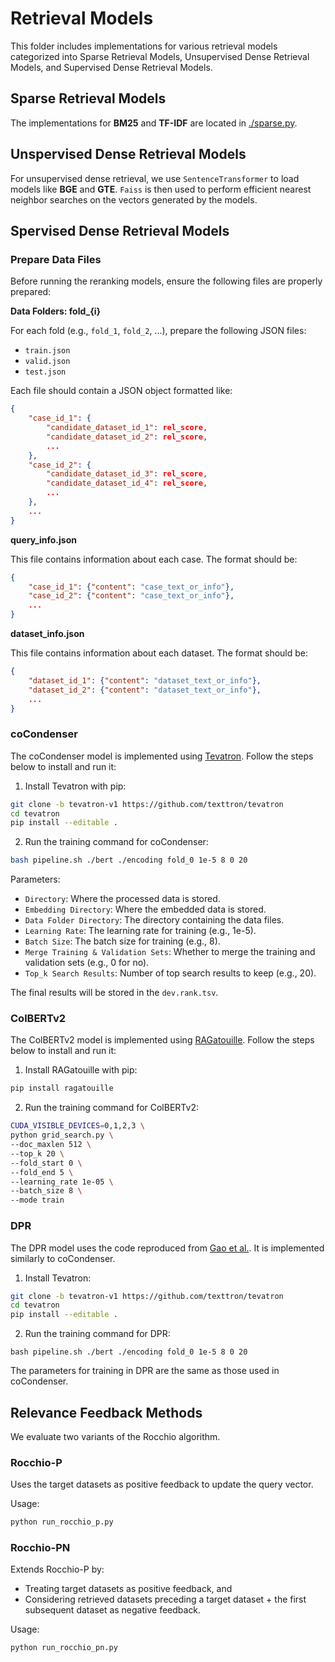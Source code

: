 # Retrieval Models

This folder includes implementations for various retrieval models categorized into Sparse Retrieval Models, Unsupervised Dense Retrieval Models, and Supervised Dense Retrieval Models.


## Sparse Retrieval Models

The implementations for **BM25** and **TF-IDF** are located in [./sparse.py](./sparse.py).

## Unspervised Dense Retrieval Models

For unsupervised dense retrieval, we use `SentenceTransformer` to load models like **BGE** and **GTE**. `Faiss` is then used to perform efficient nearest neighbor searches on the vectors generated by the models.

## Spervised Dense Retrieval Models

### Prepare Data Files

Before running the reranking models, ensure the following files are properly prepared:

**Data Folders: fold_{i}**

For each fold (e.g., `fold_1`, `fold_2`, ...), prepare the following JSON files:
- `train.json`
- `valid.json`
- `test.json`

Each file should contain a JSON object formatted like:

```json
{
    "case_id_1": {
        "candidate_dataset_id_1": rel_score,
        "candidate_dataset_id_2": rel_score,
        ...
    },
    "case_id_2": {
        "candidate_dataset_id_3": rel_score,
        "candidate_dataset_id_4": rel_score,
        ...
    },
    ...
}
```

**query_info.json**

This file contains information about each case. The format should be:

```json
{
    "case_id_1": {"content": "case_text_or_info"},
    "case_id_2": {"content": "case_text_or_info"},
    ...
}
```

**dataset_info.json**

This file contains information about each dataset. The format should be:

```json
{
    "dataset_id_1": {"content": "dataset_text_or_info"},
    "dataset_id_2": {"content": "dataset_text_or_info"},
    ...
}
```

### coCondenser

The coCondenser model is implemented using [Tevatron](https://github.com/texttron/tevatron/tree/tevatron-v1). Follow the steps below to install and run it:

1. Install Tevatron with pip:
```bash
git clone -b tevatron-v1 https://github.com/texttron/tevatron
cd tevatron
pip install --editable .
```

2. Run the training command for coCondenser:
```bash
bash pipeline.sh ./bert ./encoding fold_0 1e-5 8 0 20 

```

Parameters:

- `Directory`: Where the processed data is stored.
- `Embedding Directory`: Where the embedded data is stored.
- `Data Folder Directory`: The directory containing the data files.
- `Learning Rate`: The learning rate for training (e.g., 1e-5).
- `Batch Size`: The batch size for training (e.g., 8).
- `Merge Training & Validation Sets`: Whether to merge the training and validation sets (e.g., 0 for no).
- `Top_k Search Results`: Number of top search results to keep (e.g., 20).

The final results will be stored in the `dev.rank.tsv`.

### ColBERTv2

The ColBERTv2 model is implemented using [RAGatouille](https://github.com/AnswerDotAI/RAGatouille). Follow the steps below to install and run it:

1. Install RAGatouille with pip:
```bash
pip install ragatouille
```

2. Run the training command for ColBERTv2:

```bash
CUDA_VISIBLE_DEVICES=0,1,2,3 \
python grid_search.py \
--doc_maxlen 512 \
--top_k 20 \
--fold_start 0 \
--fold_end 5 \
--learning_rate 1e-05 \
--batch_size 8 \
--mode train
```

### DPR

The DPR model uses the code reproduced from [Gao et al.](https://github.com/texttron/tevatron/tree/tevatron-v1). It is implemented similarly to coCondenser.

1. Install Tevatron:
```bash
git clone -b tevatron-v1 https://github.com/texttron/tevatron
cd tevatron
pip install --editable .
```

2. Run the training command for DPR:
```
bash pipeline.sh ./bert ./encoding fold_0 1e-5 8 0 20 

```

The parameters for training in DPR are the same as those used in coCondenser.


## Relevance Feedback Methods

We evaluate two variants of the Rocchio algorithm.

### Rocchio-P

Uses the target datasets as positive feedback to update the query vector.

Usage:
```python
python run_rocchio_p.py
```

### Rocchio-PN

Extends Rocchio-P by:
- Treating target datasets as positive feedback, and
- Considering retrieved datasets preceding a target dataset + the first subsequent dataset as negative feedback.

Usage:
```python
python run_rocchio_pn.py
```